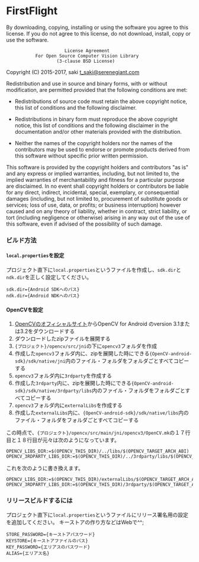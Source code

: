 # FirstFlight


By downloading, copying, installing or using the software you agree to this license.
If you do not agree to this license, do not download, install,
copy or use the software.


                          License Agreement
               For Open Source Computer Vision Library
                       (3-clause BSD License)

Copyright (C) 2015-2017, saki t_saki@serenegiant.com

Redistribution and use in source and binary forms, with or without modification,
are permitted provided that the following conditions are met:

  * Redistributions of source code must retain the above copyright notice,
    this list of conditions and the following disclaimer.

  * Redistributions in binary form must reproduce the above copyright notice,
    this list of conditions and the following disclaimer in the documentation
    and/or other materials provided with the distribution.

  * Neither the names of the copyright holders nor the names of the contributors
    may be used to endorse or promote products derived from this software
    without specific prior written permission.

This software is provided by the copyright holders and contributors "as is" and
any express or implied warranties, including, but not limited to, the implied
warranties of merchantability and fitness for a particular purpose are disclaimed.
In no event shall copyright holders or contributors be liable for any direct,
indirect, incidental, special, exemplary, or consequential damages
(including, but not limited to, procurement of substitute goods or services;
loss of use, data, or profits; or business interruption) however caused
and on any theory of liability, whether in contract, strict liability,
or tort (including negligence or otherwise) arising in any way out of
the use of this software, even if advised of the possibility of such damage.

### ビルド方法
#### `local.properties`を設定
プロジェクト直下に`local.properties`というファイルを作成し、`sdk.dir`と`ndk.dir`を正しく設定してください。

```
sdk.dir={Android SDKへのパス}
ndk.dir={Android NDKへのパス}
```

#### OpenCVを設定
1. [OpenCVのオフィシャルサイト](http://opencv.org)からOpenCV for Android のversion 3.1または3.2をダウンロードする
2. ダウンロードしたzipファイルを展開する
3. `{プロジェクト}/opencv/src/jni`の下に`opencv3`フォルダを作成
4. 作成した`opencv3`フォルダ内に、zipを展開した時にできる`{OpenCV-android-sdk}/sdk/native/jni`内のファイル・フォルダをフォルダごとすべてコピーする
5. `opencv3`フォルダ内に`3rdparty`を作成する
6. 作成した`3rdparty`内に、zipを展開した時にできる`{OpenCV-android-sdk}/sdk/native/3rdparty/libs`内のファイル・フォルダをフォルダごとすべてコピーする
7. `opencv3`フォルダ内に`externalLibs`を作成する
8. 作成した`externalLibs`内に、`{OpenCV-android-sdk}/sdk/native/libs`内のファイル・フォルダをフォルダごとすべてコピーする

この時点で、`{プロジェクト}/opencv/src/main/jni/opencv3/OpenCV.mk`の１７行目と１８行目が元々は次のようになっています。

```shell
OPENCV_LIBS_DIR:=$(OPENCV_THIS_DIR)/../libs/$(OPENCV_TARGET_ARCH_ABI)
OPENCV_3RDPARTY_LIBS_DIR:=$(OPENCV_THIS_DIR)/../3rdparty/libs/$(OPENCV_TARGET_ARCH_ABI)
```

これを次のように書き換えます。

```shell
OPENCV_LIBS_DIR:=$(OPENCV_THIS_DIR)/externalLibs/$(OPENCV_TARGET_ARCH_ABI)
OPENCV_3RDPARTY_LIBS_DIR:=$(OPENCV_THIS_DIR)/3rdparty/$(OPENCV_TARGET_ARCH_ABI)
```

### リリースビルドするには
プロジェクト直下に`local.properties`というファイルにリリース署名用の設定を追加してください。
キーストアの作り方などはWebで^^;

```
STORE_PASSWORD={キーストアパスワード}
KEYSTORE={キーストアファイルのパス}
KEY_PASSWORD={エリアスのパスワード}
ALIAS={エリアス名}
```
